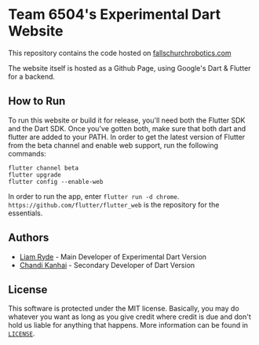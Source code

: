 # Team 6504's Experimental Dart Website
This repository contains the code hosted on [fallschurchrobotics.com](http://fallschurchrobotics.com/)

The website itself is hosted as a Github Page, using Google's Dart & Flutter for a backend.

## How to Run
To run this website or build it for release, you'll need both the Flutter SDK and the Dart SDK.
Once you've gotten both, make sure that both dart and flutter are added to your PATH.
In order to get the latest version of Flutter from the beta channel and enable web support, run the following commands:

    flutter channel beta
    flutter upgrade
    flutter config --enable-web

In order to run the app, enter `flutter run -d chrome`. `https://github.com/flutter/flutter_web` is the repository for the essentials.

## Authors
* [Liam Ryde](https://github.com/xeu100) - Main Developer of Experimental Dart Version
* [Chandi Kanhai](https://github.com/Chandi-95) - Secondary Developer of Dart Version

## License
This software is protected under the MIT license. Basically, you may do whatever you want as long as you give credit where credit is due and don't hold us liable for anything that happens. More information can be found in [`LICENSE`](LICENSE).
